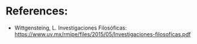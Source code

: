 # References:

* Wittgensteing, L. Investigaciones Filosóficas:
  https://www.uv.mx/rmipe/files/2015/05/Investigaciones-filosoficas.pdf
